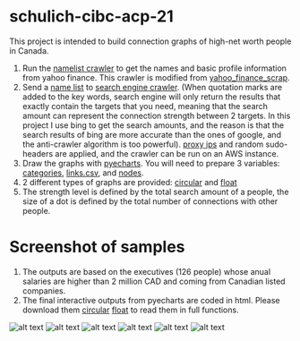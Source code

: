# schulich-cibc-acp-21
This project is intended to build connection graphs of high-net worth people in Canada.

1. Run the [namelist crawler](https://github.com/yuehuca/schulich-cibc-acp-21/blob/main/namelistcrawler/main.py) to get the names and basic profile information from yahoo finance.
   This crawler is modified from [yahoo_finance_scrap](https://github.com/Jaydeeph/MakeMeMoney/blob/809ca2a560858f6559d94f9f18a218bb715fcc4a/python_scripts/yahoo_finance_scrape.py).
2. Send a [name list](https://github.com/yuehuca/schulich-cibc-acp-21/blob/main/searchenginecrawler/namelist_canada_2.csv) to [search engine crawler](https://github.com/yuehuca/schulich-cibc-acp-21/blob/main/searchenginecrawler/bingcrawler.py). (When quotation marks are added to the key words, search engine will only return the results that exactly contain the targets that you need, meaning that the search amount can represent the connection strength between 2 targets. In this project I use bing to get the search amounts, and the reason is that the search results of bing are more accurate than the ones of google, and the anti-crawler algorithm is too powerful).
   [proxy ips](https://github.com/yuehuca/schulich-cibc-acp-21/blob/main/searchenginecrawler/getproxyip.py) and random sudo-headers are applied, and the crawler can be run on an AWS instance.
3. Draw the graphs with [pyecharts](https://pyecharts.org/#/en-us/). You will need to prepare 3 variables: [categories](https://github.com/yuehuca/schulich-cibc-acp-21/blob/main/buildconnectiongraph/categories.csv), [links.csv](https://github.com/yuehuca/schulich-cibc-acp-21/blob/main/buildconnectiongraph/links), and [nodes](https://github.com/yuehuca/schulich-cibc-acp-21/blob/main/buildconnectiongraph/nodes.csv).
4. 2 different types of graphs are provided: [circular](https://github.com/yuehuca/schulich-cibc-acp-21/blob/main/buildconnectiongraph/graph_2million.py) and [float](https://github.com/yuehuca/schulich-cibc-acp-21/blob/main/buildconnectiongraph/graph_2million_net.py)
5. The strength level is defined by the total search amount of a people, the size of a dot is defined by the total number of connections with other people.

# Screenshot of samples

1. The outputs are based on the executives (126 people) whose anual salaries are higher than 2 million CAD and coming from Canadian listed companies.
2. The final interactive outputs from pyecharts are coded in html. Please download them [circular](https://github.com/yuehuca/schulich-cibc-acp-21/blob/main/buildconnectiongraph/graph_1.html) [float](https://github.com/yuehuca/schulich-cibc-acp-21/blob/main/buildconnectiongraph/graph_2million_net.py) to read them in full functions.

![alt text](https://github.com/yuehuca/schulich-cibc-acp-21/blob/main/buildconnectiongraph/2021-10-29_190310.png?raw=true)
![alt text](https://github.com/yuehuca/schulich-cibc-acp-21/blob/main/buildconnectiongraph/2021-10-29_190338.png?raw=true)
![alt text](https://github.com/yuehuca/schulich-cibc-acp-21/blob/main/buildconnectiongraph/2021-10-29_190400.png?raw=true)
![alt text](https://github.com/yuehuca/schulich-cibc-acp-21/blob/main/buildconnectiongraph/2021-10-29_190204.png?raw=true)
![alt text](https://github.com/yuehuca/schulich-cibc-acp-21/blob/main/buildconnectiongraph/2021-10-29_190433.png?raw=true)
![alt text](https://github.com/yuehuca/schulich-cibc-acp-21/blob/main/buildconnectiongraph/2021-10-29_190552.png?raw=true)

